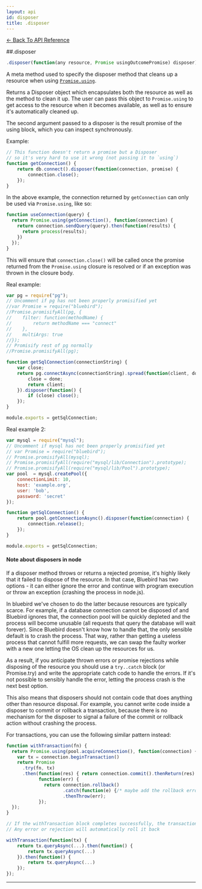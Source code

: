 ```yaml
---
layout: api
id: disposer
title: .disposer
---
```



[← Back To API Reference](/docs/api-reference.html)
<div class="api-code-section"><markdown>
##.disposer

```js
.disposer(function(any resource, Promise usingOutcomePromise) disposer) -> Disposer
```

A meta method used to specify the disposer method that cleans up a resource when using [`Promise.using`](/docs/api/promise.using.html).

Returns a Disposer object which encapsulates both the resource as well as the method to clean it up. The user can pass this object to `Promise.using` to get access to the resource when it becomes available, as well as to ensure it's automatically cleaned up.

The second argument passed to a disposer is the result promise of the using block, which you can inspect synchronously.

Example:

```js
// This function doesn't return a promise but a Disposer
// so it's very hard to use it wrong (not passing it to `using`)
function getConnection() {
    return db.connect().disposer(function(connection, promise) {
        connection.close();
    });
}
```

In the above example, the connection returned by `getConnection` can only be 
used via `Promise.using`, like so:

```js
function useConnection(query) {
  return Promise.using(getConnection(), function(connection) {
    return connection.sendQuery(query).then(function(results) {
      return process(results);
    })
  });
}
```

This will ensure that `connection.close()` will be called once the promise returned
from the `Promise.using` closure is resolved or if an exception was thrown in the closure
body.

Real example:

```js
var pg = require("pg");
// Uncomment if pg has not been properly promisified yet
//var Promise = require("bluebird");
//Promise.promisifyAll(pg, {
//    filter: function(methodName) {
//        return methodName === "connect"
//    },
//    multiArgs: true
//});
// Promisify rest of pg normally
//Promise.promisifyAll(pg);

function getSqlConnection(connectionString) {
    var close;
    return pg.connectAsync(connectionString).spread(function(client, done) {
        close = done;
        return client;
    }).disposer(function() {
        if (close) close();
    });
}

module.exports = getSqlConnection;
```

Real example 2:

```js
var mysql = require("mysql");
// Uncomment if mysql has not been properly promisified yet
// var Promise = require("bluebird");
// Promise.promisifyAll(mysql);
// Promise.promisifyAll(require("mysql/lib/Connection").prototype);
// Promise.promisifyAll(require("mysql/lib/Pool").prototype);
var pool  = mysql.createPool({
    connectionLimit: 10,
    host: 'example.org',
    user: 'bob',
    password: 'secret'
});

function getSqlConnection() {
    return pool.getConnectionAsync().disposer(function(connection) {
        connection.release();
    });
}

module.exports = getSqlConnection;
```

#### Note about disposers in node

If a disposer method throws or returns a rejected promise, it's highly likely that it failed to dispose of the resource. In that case, Bluebird has two options - it can either ignore the error and continue with program execution or throw an exception (crashing the process in node.js).

In bluebird we've chosen to do the latter because resources are typically scarce. For example, if a database connection cannot be disposed of and Bluebird ignores that, the connection pool will be quickly depleted and the process will become unusable (all requests that query the database will wait forever). Since Bluebird doesn't know how to handle that, the only sensible default is to crash the process. That way, rather than getting a useless process that cannot fulfill more requests, we can swap the faulty worker with a new one letting the OS clean up the resources for us.

As a result, if you anticipate thrown errors or promise rejections while disposing of the resource you should use a `try..catch` block (or Promise.try) and write the appropriate catch code to handle the errors. If it's not possible to sensibly handle the error, letting the process crash is the next best option.

This also means that disposers should not contain code that does anything other than resource disposal. For example, you cannot write code inside a disposer to commit or rollback a transaction, because there is no mechanism for the disposer to signal a failure of the commit or rollback action without crashing the process.

For transactions, you can use the following similar pattern instead:

```js
function withTransaction(fn) {
  return Promise.using(pool.acquireConnection(), function(connection) {
    var tx = connection.beginTransaction()
    return Promise
      .try(fn, tx)
      .then(function(res) { return connection.commit().thenReturn(res) },
            function(err) {
              return connection.rollback()
                     .catch(function(e) {/* maybe add the rollback error to err */})
                     .thenThrow(err);
            });
  });
}

// If the withTransaction block completes successfully, the transaction is automatically committed
// Any error or rejection will automatically roll it back

withTransaction(function(tx) {
    return tx.queryAsync(...).then(function() {
        return tx.queryAsync(...)
    }).then(function() {
        return tx.queryAsync(...)
    });
});
```

<hr>
</markdown></div>

